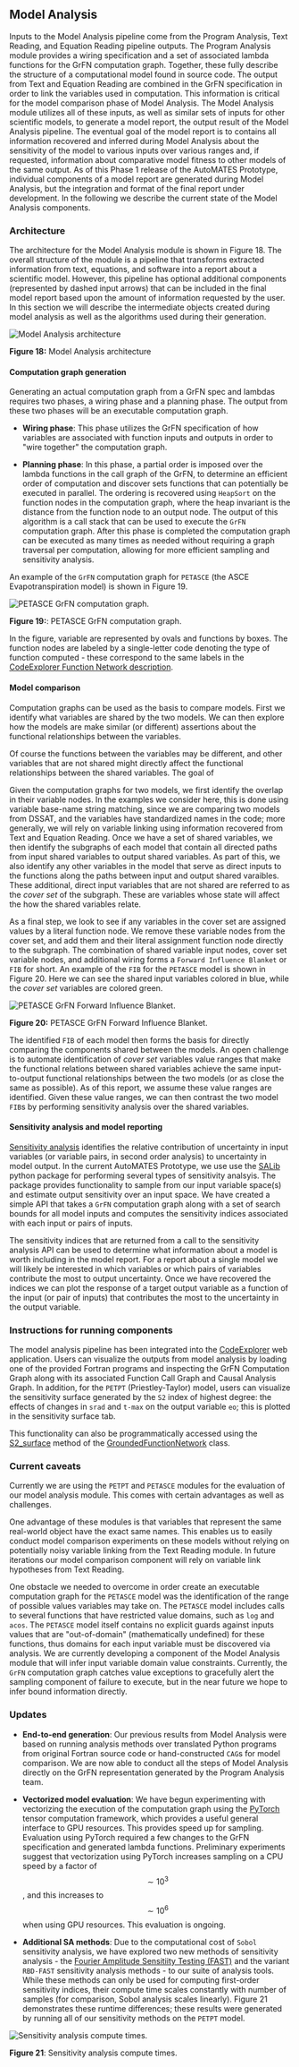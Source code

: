 ## Model Analysis

Inputs to the Model Analysis pipeline come from the Program Analysis, Text Reading, and Equation Reading pipeline outputs. The Program Analysis module provides a wiring specification and a set of associated lambda functions for the GrFN computation graph. Together, these fully describe the structure of a computational model found in source code. The output from Text and Equation Reading are combined in the GrFN specification in order to link the variables used in computation. This information is critical for the model comparison phase of Model Analysis. The Model Analysis module utilizes all of these inputs, as well as similar sets of inputs for other scientific models, to generate a model report, the output result of the Model Analysis pipeline. The eventual goal of the model report is to contains all information recovered and inferred during Model Analysis about the sensitivity of the model to various inputs over various ranges and, if requested, information about comparative model fitness to other models of the same output. As of this Phase 1 release of the AutoMATES Prototype, individual components of a model report are generated during Model Analysis, but the integration and format of the final report under development. In the following we describe the current state of the Model Analysis components.

### Architecture

The architecture for the Model Analysis module is shown in Figure 18. The overall structure of the module is a pipeline that transforms extracted information from text, equations, and software into a report about a scientific model. However, this pipeline has optional additional components (represented by dashed input arrows) that can be included in the final model report based upon the amount of information requested by the user. In this section we will describe the intermediate objects created during model analysis as well as the algorithms used during their generation.

![Model Analysis architecture](figs/model_analysis/model-analysis.png)

**Figure 18:** Model Analysis architecture

#### Computation graph generation
Generating an actual computation graph from a GrFN spec and lambdas requires two phases, a wiring phase and a planning phase. The output from these two phases will be an executable computation graph.

- **Wiring phase**: This phase utilizes the GrFN specification of how variables are associated with function inputs and outputs in order to "wire together" the computation graph. 

- **Planning phase**: In this phase, a partial order is imposed over the lambda functions in the call graph of the GrFN, to determine an efficient order of computation and discover sets functions that can potentially be executed in parallel. The ordering is recovered using `HeapSort` on the function nodes in the computation graph, where the heap invariant is the distance from the function node to an output node. The output of this algorithm is a call stack that can be used to execute the `GrFN` computation graph. After this phase is completed the computation graph can be executed as many times as needed without requiring a graph traversal per computation, allowing for more efficient sampling and sensitivity analysis.

An example of the `GrFN` computation graph for `PETASCE` (the ASCE Evapotranspiration model) is shown in Figure 19.

![PETASCE GrFN computation graph.](figs/model_analysis/petasce_grfn.png)

**Figure 19:**: PETASCE GrFN computation graph.

In the figure, variable are represented by ovals and functions by boxes. The function nodes are labeled by a single-letter code denoting the type of function computed - these correspond to the same labels in the [CodeExplorer Function Network description](#function-network).

#### Model comparison

Computation graphs can be used as the basis to compare models. First we identify what variables are shared by the two models. We can then explore how the models are make similar (or different) assertions about the functional relationships between the variables. 

Of course the functions between the variables may be different, and other variables that are not shared might directly affect the functional relationships between the shared variables. The goal of 

Given the computation graphs for two models, we first identify the overlap in their variable nodes. In the examples we consider here, this is done using variable base-name string matching, since we are comparing two models from DSSAT, and the variables have standardized names in the code; more generally, we will rely on variable linking using information recovered from Text and Equation Reading. Once we have a set of shared variables, we then identify the subgraphs of each model that contain all directed paths from input shared variables to output shared variables. As part of this, we also identify any other variables in the model that serve as direct inputs to the functions along the paths between input and output shared varaibles. These additional, direct input variables that are not shared are referred to as the _cover set_ of the subgraph. These are variables whose state will affect the how the shared variables relate.

As a final step, we look to see if any variables in the cover set are assigned values by a literal function node. We remove these variable nodes from the cover set, and add them and their literal assignment function node directly to the subgraph. The combination of shared variable input nodes, cover set variable nodes, and additional wiring forms a `Forward Influence Blanket` or `FIB` for short. An example of the `FIB` for the `PETASCE` model is shown in Figure 20. Here we can see the shared input variables colored in blue, while the _cover set_ variables are colored green.

![PETASCE GrFN Forward Influence Blanket.](figs/model_analysis/petasce_fib.png)

**Figure 20:** PETASCE GrFN Forward Influence Blanket.

The identified `FIB` of each model then forms the basis for directly comparing the components shared between the models. An open challenge is to automate identification of _cover set_ variables value ranges that make the functional relations between shared variables achieve the same input-to-output functional relationships between the two models (or as close the same as possible). As of this report, we assume these value ranges are identified. Given these value ranges, we can then contrast the two model `FIB`s by performing sensitivity analysis over the shared variables.

#### Sensitivity analysis and model reporting

[Sensitivity analysis](https://en.wikipedia.org/wiki/Sensitivity_analysis) identifies the relative contribution of uncertainty in input variables (or variable pairs, in second order analysis) to uncertainty in model output. 
In the current AutoMATES Prototype, we use use the [SALib](https://github.com/SALib/SALib) python package for performing several types of sensitivity analsyis. The package provides functionality to sample from our input variable space(s) and estimate output sensitivity over an input space.
We have created a simple API that takes a `GrFN` computation graph along with a set of search bounds for all model inputs and computes the sensitivity indices associated with each input or pairs of inputs.

The sensitivity indices that are returned from a call to the sensitivity analysis API can be used to determine what information about a model is worth including in the model report.
For a report about a single model we will likely be interested in which variables or which pairs of variables contribute the most to output uncertainty.
Once we have recovered the indices we can plot the response of a target output variable as a function of the input (or pair of inputs) that contributes the most to the uncertainty in the output variable.

### Instructions for running components

The model analysis pipeline has been integrated into the [CodeExplorer](#codeexplorer) web application. Users can visualize the outputs from model analysis by loading one of the provided Fortran programs and inspecting the GrFN Computation Graph along with its associated Function Call Graph and Causal Analysis Graph. In addition, for the `PETPT` (Priestley-Taylor) model, users can visualize the sensitivity surface generated by the `S2` index of highest degree: the effects of changes in `srad` and `t-max` on the output variable `eo`; this is plotted in the sensitivity surface tab.

This functionality can also be programmatically accessed using the [S2_surface](https://ml4ai.github.io/delphi/delphi.GrFN.html#delphi.GrFN.networks.GroundedFunctionNetwork.S2_surface) method of the [GroundedFunctionNetwork](https://ml4ai.github.io/delphi/delphi.GrFN.html#delphi.GrFN.networks.GroundedFunctionNetwork) class.

### Current caveats

Currently we are using the `PETPT` and `PETASCE` modules for the evaluation of our model analysis module. This comes with certain advantages as well as challenges.

One advantage of these modules is that variables that represent the same real-world object have the exact same names. This enables us to easily conduct model comparison experiments on these models without relying on potentially noisy variable linking from the Text Reading module. In future iterations our model comparison component will rely on variable link hypotheses from Text Reading.

One obstacle we needed to overcome in order create an executable computation graph for the `PETASCE` model was the identification of the range of possible values variables may take on. The `PETASCE` model includes calls to several functions that have restricted value domains, such as `log` and `acos`. The `PETASCE` model itself contains no explicit guards against inputs values that are "out-of-domain" (mathematically undefined) for these functions, thus domains for each input variable must be discovered via analysis. We are currently developing a component of the Model Analysis module that will infer input variable domain value constraints. Currently, the `GrFN` computation graph catches value exceptions to gracefully alert the sampling component of failure to execute, but in the near future we hope to infer bound information directly.

### Updates

- **End-to-end generation**: Our previous results from Model Analysis were based on running analysis methods over translated Python programs from original Fortran source code or hand-constructed `CAG`s for model comparison. We are now able to conduct all the steps of Model Analysis directly on the GrFN representation generated by the Program Analysis team.

- **Vectorized model evaluation**: We have begun experimenting with vectorizing the execution of the computation graph using the [PyTorch](https://pytorch.org/) tensor computation framework, which provides a useful general interface to GPU resources. This provides speed up for sampling.
Evaluation using PyTorch required a few changes to the GrFN specification and generated lambda functions. Preliminary experiments suggest that vectorization using PyTorch increases sampling on a CPU speed by a factor of $$\sim 10^3$$, and this increases to $$\sim 10^6$$ when using GPU resources. This evaluation is ongoing.

- **Additional SA methods**: Due to the computational cost of `Sobol` sensitivity analysis, we have explored two new methods of sensitivity analysis - the [Fourier Amplitude Sensitiity Testing (FAST)](https://en.wikipedia.org/wiki/Fourier_amplitude_sensitivity_testing) and the variant `RBD-FAST` sensitivity analysis methods - to our suite of analysis tools. While these methods can only be used for computing first-order sensitivity indices, their compute time scales constantly with number of samples (for comparison, Sobol analysis scales linearly). Figure 21 demonstrates these runtime differences; these results were generated by running all of our sensitivity methods on the `PETPT` model.

![Sensitivity analysis compute times.](figs/model_analysis/SA_compute_time.png)

**Figure 21**: Sensitivity analysis compute times.
